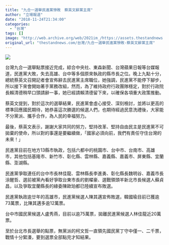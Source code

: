 ```yaml
---
title: "九合一選舉民進黨慘敗　蔡英文辭黨主席"
author: "立場報道"
date: "2018-11-24T21:34:00"
categories:
  - "台灣"
tags: []
image: "http://web.archive.org/web/2021im_/https://assets.thestandnews.com/media/photos/TW-PRE_hqKlu.png"
original_url: "thestandnews.com/台灣/九合一選舉民進黨慘敗-蔡英文辭黨主席"
---
```

![](http://web.archive.org/web/2021im_/https://assets.thestandnews.com/media/photos/TW-PRE_hqKlu.png)

台灣九合一選舉點票接近完成，綜合中央社、東森新聞、台灣蘋果日報等台媒報道，民進黨大敗，失去高雄、台中等多個原來執政的縣市長之位。晚上九點十分，總統蔡英文召開記者會宣佈辭去民進黨主席職位，她強調，民進黨不能停下腳步，所以接下來會開始著手黨務改組，然而，為了維持政府行政團隊穩定，對於行政院長賴清德稍早口頭請辭一事，她已經請賴清德留下來，以確保各項重大政策推動。

蔡英文提到，對於這次的選舉結果，民進黨會虛心接受、深刻檢討，並將以更高的標準回應國民期待，她恭喜這次勝選的候選人們，也期待經過民意洗禮後，大家能不分黨派、攜手合作，為人民的幸福努力。

最後，蔡英文表示，謝謝大家共同的努力，堅持改革、堅持自由民主是民進黨不可拋棄的使命，所以對的事還是要繼續做，「國家必須向前，我們有責任守住台灣的未來！」

民進黨目前在地方13縣市執政，包括六都中的桃園市、台中市、台南市、高雄市，其他包括基隆市、新竹市、彰化縣、雲林縣、嘉義縣、嘉義市、屏東縣、宜蘭縣、澎湖縣。

民進黨爭取連任的台中市長林佳龍、雲林縣長李進勇、彰化縣長魏明谷、嘉義市長涂醒哲、選前被黨內看好爭取台東市長的劉櫂豪、選戰領頭羊新北市長候選人蘇貞昌，以及爭取宜蘭縣長的綠委陳歐珀都已陸續宣布敗選。

民進黨執政逾廿年的高雄市，民進黨候選人陳其邁宣佈敗選，韓國瑜目前已獲逾73萬票，比陳其邁多逾12萬票。

台中市國民黨候選人盧秀燕，目前以逾75萬票，拋離民進黨候選人林佳龍近20萬票。

至於台北市長選舉的點票，無黨派的柯文哲一直領先國民黨丁守中僅一、二千票，戰情十分緊湊，要到選票全部點完才知結果。